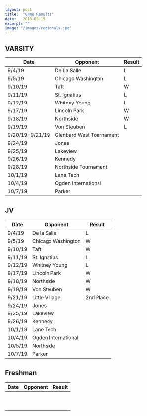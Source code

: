 ```yaml
---
layout: post
title:  "Game Results"
date:   2018-08-15
excerpt: ""
image: "/images/regionals.jpg"
---
```



<div class="table-wrapper">

<h2>VARSITY</h2>
<table>
	<thead>
		<tr>
			<th>Date</th>
			<th>Opponent</th>
			<th>Result</th>
		</tr>
	</thead>
			<tbody>
				<tr>
					<td>9/4/19</td>
					<td>De La Salle</td>
					<td>L</td>
				</tr>
				<tr>
					<td>9/5/19</td>
					<td>Chicago Washington</td>
					<td>L</td>
				</tr>
				<tr>
					<td>9/10/19</td>
					<td>Taft</td>
					<td>W</td>
				</tr>
				<tr>
					<td>9/11/19</td>
					<td>St. Ignatius</td>
					<td>L</td>
				</tr>
				<tr>
					<td>9/12/19</td>
					<td>Whitney Young</td>
					<td>L</td>
				</tr>
				<tr>
					<td>9/17/19</td>
					<td>Lincoln Park</td>
					<td>W</td>
				</tr>
				<tr>
					<td>9/18/19</td>
					<td>Northside</td>
					<td>W</td>
				</tr>
				<tr>
					<td>9/19/19</td>
					<td>Von Steuben</td>
					<td>L</td>
				</tr>
				<tr>
					<td>9/20/19-9/21/19</td>
					<td>Glenbard West Tournament</td>
					<td></td>
				</tr>
				<tr>
					<td>9/24/19</td>
					<td>Jones</td>
					<td></td>
				</tr>
				<tr>
					<td>9/25/19</td>
					<td>Lakeview</td>
					<td></td>
				</tr>
				<tr>
					<td>9/26/19</td>
					<td>Kennedy</td>
					<td></td>
				</tr>
				<tr>
					<td>9/28/19</td>
					<td>Northside Tournament</td>
					<td></td>
				</tr>
				<tr>
					<td>10/1/19</td>
					<td>Lane Tech</td>
					<td></td>
				</tr>
				<tr>
					<td>10/4/19</td>
					<td>Ogden International</td>
					<td></td>
				</tr>
				<tr>
					<td>10/7/19</td>
					<td>Parker</td>
					<td></td>
				</tr>
			</tbody>
			<tfoot>
				<tr>
					<td colspan="2"></td>
					<td></td>
				</tr>
			</tfoot>
		</table>

<h2>JV</h2>
		<table>
			<thead>
				<tr>
					<th>Date</th>
					<th>Opponent</th>
					<th>Result</th>
				</tr>
			</thead>
					<tbody>
				<tr>
					<td>9/4/19</td>
					<td>De la Salle</td>
					<td>L</td>
				</tr>
				<tr>
					<td>9/5/19</td>
					<td>Chicago Washington</td>
					<td>W</td>
				</tr>
				<tr>
					<td>9/10/19</td>
					<td>Taft</td>
					<td>W</td>
				</tr>
				<tr>
					<td>9/11/19</td>
					<td>St. Ignatius</td>
					<td>L</td>
				</tr>
				<tr>
					<td>9/12/19</td>
					<td>Whitney Young</td>
					<td>L</td>
				</tr>
				<tr>
					<td>9/17/19</td>
					<td>Lincoln Park</td>
					<td>W</td>
				</tr>
				<tr>
					<td>9/18/19</td>
					<td>Northside</td>
					<td>W</td>
				</tr>
				<tr>
					<td>9/19/19</td>
					<td>Von Steuben</td>
					<td>W</td>
				</tr>
				<tr>
					<td>9/21/19</td>
					<td>Little Village</td>
					<td>2nd Place</td>
				</tr>
				<tr>
					<td>9/24/19</td>
					<td>Jones</td>
					<td></td>
				</tr>
				<tr>
					<td>9/25/19</td>
					<td>Lakeview</td>
					<td></td>
				</tr>
				<tr>
					<td>9/26/19</td>
					<td>Kennedy</td>
					<td></td>
				</tr>
				<tr>
					<td>10/1/19</td>
					<td>Lane Tech</td>
					<td></td>
				</tr>
				<tr>
					<td>10/4/19</td>
					<td>Ogden International</td>
					<td></td>
				</tr>
				<tr>
					<td>10/5/19</td>
					<td>Northside</td>
					<td></td>
				</tr>
				<tr>
					<td>10/7/19</td>
					<td>Parker</td>
					<td></td>
				</tr>
			</tbody>
			<tfoot>
				<tr>
					<td colspan="2"></td>
					<td></td>
				</tr>
			</tfoot>
		</table>
	</div>

<h2>Freshman</h2>
<table>
	<thead>
		<tr>
			<th>Date</th>
			<th>Opponent</th>
			<th>Result</th>
		</tr>
	</thead>
			<tbody>
				<tr>
					<td></td>
					<td></td>
					<td></td>
				</tr>
				<tr>
					<td></td>
					<td></td>
					<td></td>
				</tr>
				<tr>
					<td></td>
					<td></td>
					<td></td>
				</tr>
				<tr>
					<td></td>
					<td></td>
					<td></td>
				</tr>
				<tr>
					<td></td>
					<td></td>
					<td></td>
				</tr>
				<tr>
					<td></td>
					<td></td>
					<td></td>
				</tr>
				<tr>
					<td></td>
					<td></td>
					<td></td>
				</tr>
				<tr>
					<td></td>
					<td></td>
					<td></td>
				</tr>
				<tr>
					<td></td>
					<td></td>
					<td></td>
				</tr>
					<tr>
					<td></td>
					<td></td>
					<td></td>
				</tr>
			</tbody>
			<tfoot>
				<tr>
					<td colspan="2"></td>
					<td></td>
				</tr>
			</tfoot>
		</table>



<!--
### Auto-Generating Sitemap
The sitemap is auto generated! Just simply change the front matter of each site. It looks like so...
```
sitemap:
    priority: 0.7
    lastmod: 2017-11-02
    changefreq: weekly
```
### Formspring integration
The contact form below each page on the footer actually collects information! Just change your email address in the ```_config.yml``` file!
-->
